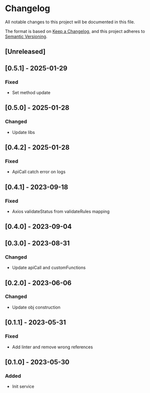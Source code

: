 # Changelog
All notable changes to this project will be documented in this file.

The format is based on [Keep a Changelog](https://keepachangelog.com/en/1.0.0/),
and this project adheres to [Semantic Versioning](https://semver.org/spec/v2.0.0.html).

## [Unreleased]

## [0.5.1] - 2025-01-29

### Fixed

- Set method update

## [0.5.0] - 2025-01-28

### Changed

- Update libs

## [0.4.2] - 2025-01-28

### Fixed

- ApiCall catch error on logs

## [0.4.1] - 2023-09-18

### Fixed

- Axios validateStatus from validateRules mapping

## [0.4.0] - 2023-09-04

## [0.3.0] - 2023-08-31

### Changed
 - Update apiCall and customFunctions

## [0.2.0] - 2023-06-06

### Changed
 - Update obj construction


## [0.1.1] - 2023-05-31

### Fixed
 - Add linter and remove wrong references

## [0.1.0] - 2023-05-30

### Added
 - Init service